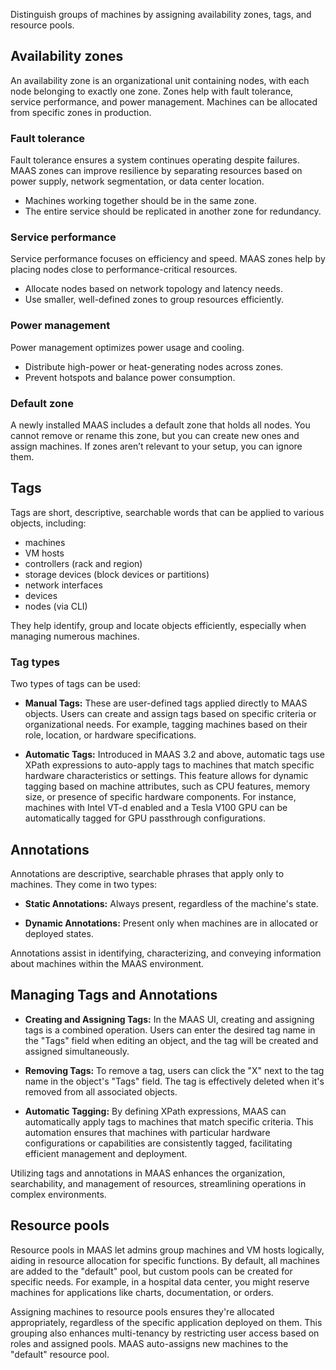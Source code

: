 Distinguish groups of machines by assigning availability zones, tags, and resource pools.

## Availability zones

An availability zone is an organizational unit containing nodes, with each node belonging to exactly one zone. Zones help with fault tolerance, service performance, and power management. Machines can be allocated from specific zones in production.  

### Fault tolerance

Fault tolerance ensures a system continues operating despite failures. MAAS zones can improve resilience by separating resources based on power supply, network segmentation, or data center location.  

- Machines working together should be in the same zone.  
- The entire service should be replicated in another zone for redundancy.  

### Service performance  

Service performance focuses on efficiency and speed. MAAS zones help by placing nodes close to performance-critical resources.  

- Allocate nodes based on network topology and latency needs.  
- Use smaller, well-defined zones to group resources efficiently.  

### Power management

Power management optimizes power usage and cooling.  

- Distribute high-power or heat-generating nodes across zones.  
- Prevent hotspots and balance power consumption.  

### Default zone  

A newly installed MAAS includes a default zone that holds all nodes. You cannot remove or rename this zone, but you can create new ones and assign machines. If zones aren’t relevant to your setup, you can ignore them.

## Tags

Tags are short, descriptive, searchable words that can be applied to various objects, including:

- machines
- VM hosts
- controllers (rack and region)
- storage devices (block devices or partitions)
- network interfaces
- devices
- nodes (via CLI)

They help identify, group and locate objects efficiently, especially when managing numerous machines. 

### Tag types

Two types of tags can be used:

- **Manual Tags:** These are user-defined tags applied directly to MAAS objects. Users can create and assign tags based on specific criteria or organizational needs. For example, tagging machines based on their role, location, or hardware specifications.

- **Automatic Tags:** Introduced in MAAS 3.2 and above, automatic tags use XPath expressions to auto-apply tags to machines that match specific hardware characteristics or settings. This feature allows for dynamic tagging based on machine attributes, such as CPU features, memory size, or presence of specific hardware components. For instance, machines with Intel VT-d enabled and a Tesla V100 GPU can be automatically tagged for GPU passthrough configurations.

## Annotations

Annotations are descriptive, searchable phrases that apply only to machines. They come in two types:

- **Static Annotations:** Always present, regardless of the machine's state.

- **Dynamic Annotations:** Present only when machines are in allocated or deployed states.

Annotations assist in identifying, characterizing, and conveying information about machines within the MAAS environment.

## Managing Tags and Annotations

- **Creating and Assigning Tags:** In the MAAS UI, creating and assigning tags is a combined operation. Users can enter the desired tag name in the "Tags" field when editing an object, and the tag will be created and assigned simultaneously.

- **Removing Tags:** To remove a tag, users can click the "X" next to the tag name in the object's "Tags" field. The tag is effectively deleted when it's removed from all associated objects. 

- **Automatic Tagging:** By defining XPath expressions, MAAS can automatically apply tags to machines that match specific criteria. This automation ensures that machines with particular hardware configurations or capabilities are consistently tagged, facilitating efficient management and deployment.

Utilizing tags and annotations in MAAS enhances the organization, searchability, and management of resources, streamlining operations in complex environments.

## Resource pools

Resource pools in MAAS let admins group machines and VM hosts logically, aiding in resource allocation for specific functions. By default, all machines are added to the "default" pool, but custom pools can be created for specific needs. For example, in a hospital data center, you might reserve machines for applications like charts, documentation, or orders.

Assigning machines to resource pools ensures they're allocated appropriately, regardless of the specific application deployed on them. This grouping also enhances multi-tenancy by restricting user access based on roles and assigned pools.  MAAS auto-assigns new machines to the "default" resource pool.
